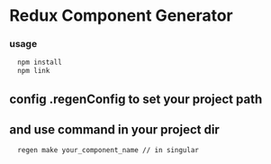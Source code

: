# Redux Component Generator

### usage

```sh
  npm install
  npm link
```

## config .regenConfig to set your project path
## and use command in your project dir

```sh
  regen make your_component_name // in singular
```


